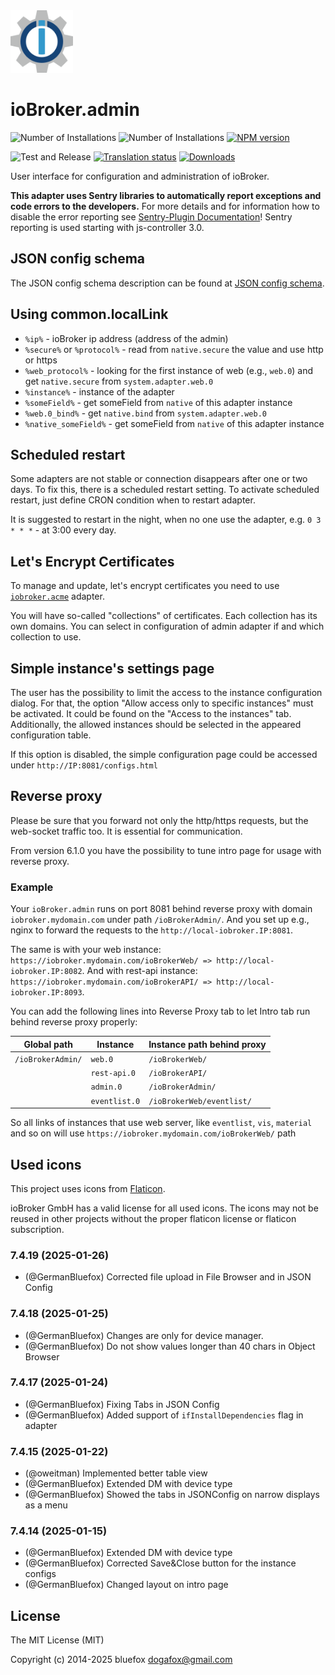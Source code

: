 <img src="packages/admin/admin/admin.svg" width="100" height="100" />

# ioBroker.admin

![Number of Installations](http://iobroker.live/badges/admin-installed.svg)
![Number of Installations](http://iobroker.live/badges/admin-stable.svg)
[![NPM version](http://img.shields.io/npm/v/iobroker.admin.svg)](https://www.npmjs.com/package/iobroker.admin)

![Test and Release](https://github.com/ioBroker/ioBroker.admin/workflows/Test%20and%20Release/badge.svg)
[![Translation status](https://weblate.iobroker.net/widgets/adapters/-/admin/svg-badge.svg)](https://weblate.iobroker.net/engage/adapters/?utm_source=widget)
[![Downloads](https://img.shields.io/npm/dm/iobroker.admin.svg)](https://www.npmjs.com/package/iobroker.admin)

User interface for configuration and administration of ioBroker.

**This adapter uses Sentry libraries to automatically report exceptions and code errors to the developers.** For more details and for information how to disable the error reporting see [Sentry-Plugin Documentation](https://github.com/ioBroker/plugin-sentry#plugin-sentry)! Sentry reporting is used starting with js-controller 3.0.

## JSON config schema

The JSON config schema description can be found at [JSON config schema](/packages/jsonConfig/SCHEMA.md).

## Using common.localLink

-   `%ip%` - ioBroker ip address (address of the admin)
-   `%secure%` or `%protocol%` - read from `native.secure` the value and use http or https
-   `%web_protocol%` - looking for the first instance of web (e.g., `web.0`) and get `native.secure` from `system.adapter.web.0`
-   `%instance%` - instance of the adapter
-   `%someField%` - get someField from `native` of this adapter instance
-   `%web.0_bind%` - get `native.bind` from `system.adapter.web.0`
-   `%native_someField%` - get someField from `native` of this adapter instance

## Scheduled restart

Some adapters are not stable or connection disappears after one or two days.
To fix this, there is a scheduled restart setting.
To activate scheduled restart, just define CRON condition when to restart adapter.

It is suggested to restart in the night, when no one use the adapter, e.g. `0 3 * * *` - at 3:00 every day.

## Let's Encrypt Certificates

To manage and update, let's encrypt certificates you need to use [`iobroker.acme`](https://github.com/iobroker-community-adapters/ioBroker.acme) adapter.

You will have so-called "collections" of certificates. Each collection has its own domains.
You can select in configuration of admin adapter if and which collection to use.

## Simple instance's settings page

The user has the possibility to limit the access to the instance configuration dialog.
For that, the option "Allow access only to specific instances" must be activated.
It could be found on the "Access to the instances" tab.
Additionally, the allowed instances should be selected in the appeared configuration table.

If this option is disabled, the simple configuration page could be accessed under `http://IP:8081/configs.html`

## Reverse proxy

Please be sure that you forward not only the http/https requests, but the web-socket traffic too. It is essential for communication.

From version 6.1.0 you have the possibility to tune intro page for usage with reverse proxy.

### Example

Your `ioBroker.admin` runs on port 8081 behind reverse proxy with domain `iobroker.mydomain.com` under path `/ioBrokerAdmin/`.
And you set up e.g., nginx to forward the requests to the `http://local-iobroker.IP:8081`.

The same is with your web instance: `https://iobroker.mydomain.com/ioBrokerWeb/ => http://local-iobroker.IP:8082`.
And with rest-api instance: `https://iobroker.mydomain.com/ioBrokerAPI/ => http://local-iobroker.IP:8093`.

You can add the following lines into Reverse Proxy tab to let Intro tab run behind reverse proxy properly:

| Global path       | Instance      | Instance path behind proxy |
|-------------------|---------------|----------------------------|
| `/ioBrokerAdmin/` | `web.0`       | `/ioBrokerWeb/`            |
|                   | `rest-api.0`  | `/ioBrokerAPI/`            |
|                   | `admin.0`     | `/ioBrokerAdmin/`          |
|                   | `eventlist.0` | `/ioBrokerWeb/eventlist/`  |

So all links of instances that use web server, like `eventlist`, `vis`, `material` and so on will use `https://iobroker.mydomain.com/ioBrokerWeb/` path

## Used icons

This project uses icons from [Flaticon](https://www.flaticon.com/).

ioBroker GmbH has a valid license for all used icons.
The icons may not be reused in other projects without the proper flaticon license or flaticon subscription.

<!--
	### **WORK IN PROGRESS**
-->
### 7.4.19 (2025-01-26)
-   (@GermanBluefox) Corrected file upload in File Browser and in JSON Config

### 7.4.18 (2025-01-25)
-   (@GermanBluefox) Changes are only for device manager.
-   (@GermanBluefox) Do not show values longer than 40 chars in Object Browser

### 7.4.17 (2025-01-24)
-   (@GermanBluefox) Fixing Tabs in JSON Config
-   (@GermanBluefox) Added support of `ifInstallDependencies` flag in adapter

### 7.4.15 (2025-01-22)

-   (@oweitman) Implemented better table view
-   (@GermanBluefox) Extended DM with device type
-   (@GermanBluefox) Showed the tabs in JSONConfig on narrow displays as a menu

### 7.4.14 (2025-01-15)

-   (@GermanBluefox) Extended DM with device type
-   (@GermanBluefox) Corrected Save&Close button for the instance configs
-   (@GermanBluefox) Changed layout on intro page

## License

The MIT License (MIT)

Copyright (c) 2014-2025 bluefox <dogafox@gmail.com>

